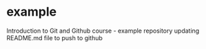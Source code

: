 # example
Introduction to Git and Github course - example repository
updating README.md file to push to github
